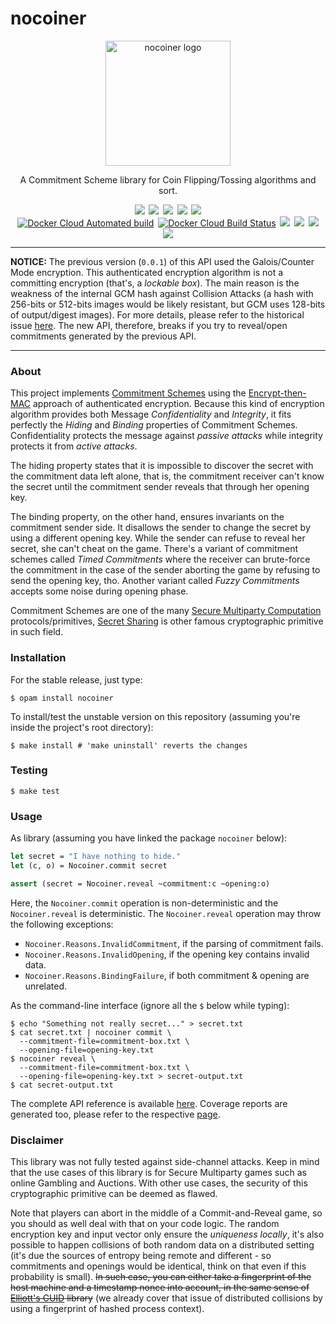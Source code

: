 nocoiner
========

<div align="center">
  <img
    src="https://marcoonroad.dev/nocoiner/images/nocoiner.png"
    width="200"
    height="200"
    alt="nocoiner logo"/>
</div>

<div align="center">
  <p>
    <span>A Commitment Scheme library for Coin Flipping/Tossing algorithms and sort.</span>
  </p>
</div>

<div align="center">
<!-- Travis CI badge -->
<a
  style="margin: 0.1em;"
  href="https://travis-ci.com/marcoonroad/nocoiner"
  title="Verify the build logs here."><img
  src="https://img.shields.io/travis/com/marcoonroad/nocoiner.svg?logo=travis&style=flat-square"/></a>
<!-- Coveralls badge -->
<a
  style="margin: 0.1em;"
  href="https://coveralls.io/github/marcoonroad/nocoiner"
  title="Verify the detailed test coverage here."><img
  src="https://img.shields.io/coveralls/github/marcoonroad/nocoiner.svg?style=flat-square"/></a>
<!-- License badge -->
<a
  style="margin: 0.1em;"
  href="https://github.com/marcoonroad/nocoiner/blob/master/LICENSE"
  title="Verify the project license here."><img
  src="https://img.shields.io/github/license/marcoonroad/nocoiner.svg?style=flat-square&logo=github"/></a>
<!-- Open PR badge -->
<a
  style="margin: 0.1em;"
  href="https://github.com/marcoonroad/nocoiner/compare"
  title="Interested in contribute with this project?"><img
  src="https://img.shields.io/badge/PRs-welcome-brightgreen.svg?style=flat-square&logo=github"/></a>
<!-- Donate BTC badge -->
<a
  style="margin: 0.1em;"
  href="https://www.blockchain.com/btc/address/13jnVxMenKUWb1RA1pKsQkri5HY1u89o2D"
  title="Want to give a little donation for author?"><img
  src="https://img.shields.io/badge/donate-BTC-yellow.svg?logo=bitcoin&style=flat-square"/></a>
</div>

<div align="center">
<!-- Docker build type badge -->
<a
  style="margin: 0.1em;"
  href="https://hub.docker.com/r/marcoonroad/nocoiner/builds"
  title="Check the Docker project build here."><img
  alt="Docker Cloud Automated build"
  src="https://img.shields.io/docker/cloud/automated/marcoonroad/nocoiner.svg?style=flat-square&logo=docker"></a>
<!-- Docker build test badge -->
<a
  style="margin: 0.1em;"
  href="https://hub.docker.com/r/marcoonroad/nocoiner/builds"
  title="Check the Docker project build here."><img
  alt="Docker Cloud Build Status"
  src="https://img.shields.io/docker/cloud/build/marcoonroad/nocoiner.svg?style=flat-square&logo=docker"></a>
<!-- Docker layers badge -->
<a
  style="margin: 0.1em;"
  href="https://microbadger.com/images/marcoonroad/nocoiner"
  title="Verify the Docker image details here."><img
  src="https://img.shields.io/microbadger/layers/marcoonroad/nocoiner/latest.svg?style=flat-square&logo=docker"/></a>
<!-- Docker size badge -->
<a
  style="margin: 0.1em;"
  href="https://microbadger.com/images/marcoonroad/nocoiner"
  title="Verify the Docker image details here."><img
  src="https://img.shields.io/microbadger/image-size/marcoonroad/nocoiner.svg?style=flat-square&logo=docker"/></a>
<!-- Docker pulls badge -->
<a
  style="margin: 0.1em;"
  href="https://hub.docker.com/r/marcoonroad/nocoiner"
  title="Check the Docker project repository here."><img
  src="https://img.shields.io/docker/pulls/marcoonroad/nocoiner.svg?style=flat-square&logo=docker"/></a>
<!-- Docker stars badge -->
<a
  style="margin: 0.1em;"
  href="https://hub.docker.com/r/marcoonroad/nocoiner"
  title="Check the Docker project repository here."><img
  src="https://img.shields.io/docker/stars/marcoonroad/nocoiner.svg?style=flat-square&logo=docker"/></a>
</div>

---

**NOTICE:** The previous version (`0.0.1`) of this API used the Galois/Counter Mode encryption.
This authenticated encryption algorithm is not a committing encryption (that's, a
_lockable box_). The main reason is the weakness of the internal GCM hash against Collision
Attacks (a hash with 256-bits or 512-bits images would be likely resistant, but GCM uses
128-bits of output/digest images). For more details, please refer to the historical issue [here][9].
The new API, therefore, breaks if you try to reveal/open commitments generated by the previous API.

---


### About

This project implements [Commitment Schemes][1] using the
[Encrypt-then-MAC][2] approach of authenticated encryption. Because this kind of
encryption algorithm provides both Message _Confidentiality_ and _Integrity_, it fits
perfectly the _Hiding_ and _Binding_ properties of Commitment Schemes.
Confidentiality protects the message against _passive attacks_ while integrity
protects it from _active attacks_.

The hiding property states that it is impossible to discover the secret with the
commitment data left alone, that is, the commitment receiver can't know the
secret until the commitment sender reveals that through her opening key.

The binding property, on the other hand, ensures invariants on the commitment
sender side. It disallows the sender to change the secret by using a different
opening key. While the sender can refuse to reveal her secret, she can't cheat
on the game. There's a variant of commitment schemes called _Timed Commitments_
where the receiver can brute-force the commitment in the case of the sender
aborting the game by refusing to send the opening key, tho. Another variant
called _Fuzzy Commitments_ accepts some noise during opening phase.

Commitment Schemes are one of the many [Secure Multiparty Computation][3]
protocols/primitives, [Secret Sharing][4] is other famous cryptographic
primitive in such field.


### Installation

For the stable release, just type:

```shell
$ opam install nocoiner
```

To install/test the unstable version on this repository (assuming you're
inside the project's root directory):

```shell
$ make install # 'make uninstall' reverts the changes
```


### Testing

```shell
$ make test
```


### Usage

As library (assuming you have linked the package `nocoiner` below):

```ocaml
let secret = "I have nothing to hide."
let (c, o) = Nocoiner.commit secret

assert (secret = Nocoiner.reveal ~commitment:c ~opening:o)
```

Here, the `Nocoiner.commit` operation is non-deterministic and the
`Nocoiner.reveal` is deterministic. The `Nocoiner.reveal` operation may throw
the following exceptions:
- `Nocoiner.Reasons.InvalidCommitment`, if the parsing of commitment fails.
- `Nocoiner.Reasons.InvalidOpening`, if the opening key contains invalid data.
- `Nocoiner.Reasons.BindingFailure`, if both commitment & opening are unrelated.

As the command-line interface (ignore all the `$` below while typing):

```shell
$ echo "Something not really secret..." > secret.txt
$ cat secret.txt | nocoiner commit \
  --commitment-file=commitment-box.txt \
  --opening-file=opening-key.txt
$ nocoiner reveal \
  --commitment-file=commitment-box.txt \
  --opening-file=opening-key.txt > secret-output.txt
$ cat secret-output.txt
```

The complete API reference is available [here][7]. Coverage reports are
generated too, please refer to the respective [page][8].


### Disclaimer

This library was not fully tested against side-channel attacks. Keep in mind
that the use cases of this library is for Secure Multiparty games such as online
Gambling and Auctions. With other use cases, the security of this cryptographic
primitive can be deemed as flawed.

Note that players can abort in the middle of a Commit-and-Reveal game, so you
should as well deal with that on your code logic. The random encryption key
and input vector only ensure the _uniqueness locally_, it's also possible to
happen collisions of both random data on a distributed setting (it's due the
sources of entropy being remote and different - so commitments and openings
would be identical, think on that even if this probability is small). ~~In such
case, you can either take a fingerprint of the host machine and a timestamp
nonce into account, in the same sense of [Elliott's CUID][5] library~~ (we already
cover that issue of distributed collisions by using a fingerprint of hashed
process context).

  [1]: https://en.wikipedia.org/wiki/Commitment_scheme
  [2]: https://en.wikipedia.org/wiki/Authenticated_encryption#Encrypt-then-MAC
  [3]: https://en.wikipedia.org/wiki/Secure_multiparty_computation
  [4]: https://en.wikipedia.org/wiki/Secret_sharing
  [5]: https://github.com/ericelliott/cuid
  [6]: https://en.wikipedia.org/wiki/Authenticated_encryption
  [7]: https://marcoonroad.dev/nocoiner/apiref/nocoiner/Nocoiner/index.html
  [8]: https://marcoonroad.dev/nocoiner/apicov/index.html
  [9]: https://github.com/marcoonroad/nocoiner/issues/1